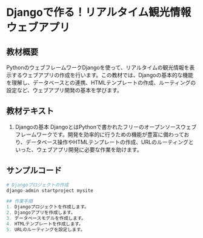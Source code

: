 # Djangoで作る！リアルタイム観光情報ウェブアプリ

## 教材概要
PythonのウェブフレームワークDjangoを使って、リアルタイムの観光情報を表示するウェブアプリの作成を行います。この教材では、Djangoの基本的な機能を理解し、データベースとの連携、HTMLテンプレートの作成、ルーティングの設定など、ウェブアプリ開発の基本を学びます。

## 教材テキスト
1. Djangoの基本
   DjangoとはPythonで書かれたフリーのオープンソースウェブフレームワークです。開発を効率的に行うための機能が豊富に備わっており、データベース操作やHTMLテンプレートの作成、URLのルーティングといった、ウェブアプリ開発に必要な作業を助けます。

## サンプルコード
```python
# Djangoプロジェクトの作成
django-admin startproject mysite

## 作業手順
1. Djangoプロジェクトを作成します。
2. Djangoアプリを作成します。
3. データベースモデルを作成します。
4. HTMLテンプレートを作成します。
5. URLのルーティングを設定します。